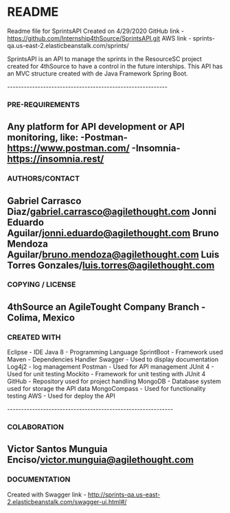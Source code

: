 # README
	
Readme file for SprintsAPI
Created on 4/29/2020
GitHub link - https://github.com/Internship4thSource/SprintsAPI.git
AWS link - sprints-qa.us-east-2.elasticbeanstalk.com/sprints/

<p>SprintsAPI is an API to manage the sprints in the ResourceSC project created
for 4thSource to have a control in the future interships. This API has an MVC 
structure created with de Java Framework Spring Boot.</p>
----------------------------------------------------------
<h3>PRE-REQUIREMENTS</h3>

Any platform for API development or API monitoring, like:
-Postman-https://www.postman.com/
-Insomnia-https://insomnia.rest/
-----------------------------------------------------------
<h3>AUTHORS/CONTACT</h3>

Gabriel Carrasco Diaz/gabriel.carrasco@agilethought.com
Jonni Eduardo Aguilar/jonni.eduardo@agilethought.com
Bruno Mendoza Aguilar/bruno.mendoza@agilethought.com
Luis Torres Gonzales/luis.torres@agilethought.com
-----------------------------------------------------------
<h3>COPYING / LICENSE</h3>

4thSource an AgileTought Company
Branch - Colima, Mexico
------------------------------------------------------------
<h3>CREATED WITH</h3>

<p>Eclipse - IDE
Java 8 - Programming Language
SprintBoot - Framework used
Maven - Dependencies Handler
Swagger - Used to display documentation
Log4j2 - log management
Postman - Used for API management
JUnit 4 - Used for unit testing
Mockito - Framework for unit testing with JUnit 4
GitHub - Repository used for project handling
MongoDB - Database system used for storage the API data
MongoCompass - Used for functionality testing
AWS - Used for deploy the API</p>
------------------------------------------------------------
<h3>COLABORATION</h3>

Victor Santos Munguia Enciso/victor.munguia@agilethought.com
------------------------------------------------------------
<h3>DOCUMENTATION</h3>

Created with Swagger
link - http://sprints-qa.us-east-2.elasticbeanstalk.com/swagger-ui.html#/
